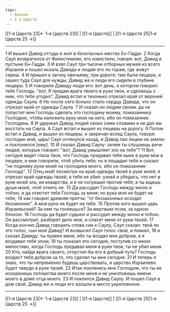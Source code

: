 ```yaml
---
tags:
  - Библия
  - 1-я_Царств
---
```

[[1-я Царств 23|← 1-я Царств 23]] | [[1-я Царств]] | [[1-я Царств 25|1-я Царств 25 →]]

---
1 И вышел Давид оттуда и жил в безопасных местах Ен-Гадди.
2 Когда Саул возвратился от Филистимлян, его известили, говоря: вот, Давид в пустыне Ен-Гадди.
3 И взял Саул три тысячи отборных мужей из всего Израиля и пошел искать Давида и людей его по горам, где живут серны.
4 И пришел к загону овечьему, при дороге; там была пещера, и зашел туда Саул для нужды; Давид же и люди его сидели в глубине пещеры.
5 И говорили Давиду люди его: вот день, о котором говорил тебе Господь: "вот, Я предам врага твоего в руки твои, и сделаешь с ним, что тебе угодно". Давид встал и тихонько отрезал край от верхней одежды Саула.
6 Но после сего больно стало сердцу Давида, что он отрезал край от одежды Саула.
7 И сказал он людям своим: да не попустит мне Господь сделать это господину моему, помазаннику Господню, чтобы наложить руку мою на него, ибо он помазанник Господень.
8 И удержал Давид людей своих сими словами и не дал им восстать на Саула. А Саул встал и вышел из пещеры на дорогу.
9 Потом встал и Давид, и вышел из пещеры, и закричал вслед Саула, говоря: господин мой, царь! Саул оглянулся назад, и Давид пал лицем на землю и поклонился [ему].
10 И сказал Давид Саулу: зачем ты слушаешь речи людей, которые говорят: "вот, Давид умышляет зло на тебя"?
11 Вот, сегодня видят глаза твои, что Господь предавал тебя ныне в руки мои в пещере; и мне говорили, чтоб убить тебя; но я пощадил тебя и сказал: "не подниму руки моей на господина моего, ибо он помазанник Господа".
12 Отец мой! посмотри на край одежды твоей в руке моей; я отрезал край одежды твоей, а тебя не убил: узнай и убедись, что нет в руке моей зла, ни коварства, и я не согрешил против тебя; а ты ищешь души моей, чтоб отнять ее.
13 Да рассудит Господь между мною и тобою, и да отмстит тебе Господь за меня; но рука моя не будет на тебе,
14 как говорит древняя притча: "от беззаконных исходит беззаконие". А моя рука не будет на тебе.
15 Против кого вышел царь Израильский? За кем ты гоняешься? За мертвым псом, за одною блохою.
16 Господь да будет судьею и рассудит между мною и тобою. Он рассмотрит, разберет дело мое, и спасет меня от руки твоей.
17 Когда кончил Давид говорить слова сии к Саулу, Саул сказал: твой ли это голос, сын мой Давид? И возвысил Саул голос свой, и плакал,
18 и сказал Давиду: ты правее меня, ибо ты воздал мне добром, а я воздавал тебе злом;
19 ты показал это сегодня, поступив со мною милостиво, когда Господь предавал меня в руки твои, ты не убил меня.
20 Кто, найдя врага своего, отпустил бы его в добрый путь? Господь воздаст тебе добром за то, что сделал ты мне сегодня.
21 И теперь я знаю, что ты непременно будешь царствовать, и царство Израилево будет твердо в руке твоей.
22 Итак поклянись мне Господом, что ты не искоренишь потомства моего после меня и не уничтожишь имени моего в доме отца моего.
23 И поклялся Давид Саулу. И пошел Саул в дом свой, Давид же и люди его взошли в место укрепленное.

---
[[1-я Царств 23|← 1-я Царств 23]] | [[1-я Царств]] | [[1-я Царств 25|1-я Царств 25 →]]